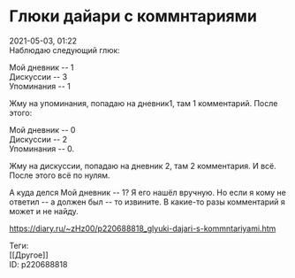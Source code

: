 Глюки дайари с коммнтариями
============================

   
 2021-05-03, 01:22   
  Наблюдаю следующий глюк:   
   
 Мой дневник -- 1   
 Дискуссии -- 3   
 Упоминания -- 1   
   
 Жму на упоминания, попадаю на дневник1, там 1 комментарий. После этого:   
   
 Мой дневник -- 0   
 Дискуссии -- 2   
 Упоминания -- 0.   
   
 Жму на дискуссии, попадаю на дневник 2, там 2 комментария. И всё. После этого всё по нулям.   
   
 А куда делся Мой дневник -- 1? Я его нашёл вручную. Но если я кому не ответил -- а должен был -- то извините. В какие-то разы комментарий я может и не найду.   
    
 <https://diary.ru/~zHz00/p220688818_glyuki-dajari-s-kommntariyami.htm>   
   
 Теги:   
 [[Другое]]   
 ID: p220688818